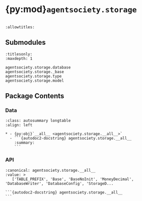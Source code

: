 # {py:mod}`agentsociety.storage`

```{py:module} agentsociety.storage
```

```{autodoc2-docstring} agentsociety.storage
:allowtitles:
```

## Submodules

```{toctree}
:titlesonly:
:maxdepth: 1

agentsociety.storage.database
agentsociety.storage._base
agentsociety.storage.type
agentsociety.storage.model
```

## Package Contents

### Data

````{list-table}
:class: autosummary longtable
:align: left

* - {py:obj}`__all__ <agentsociety.storage.__all__>`
  - ```{autodoc2-docstring} agentsociety.storage.__all__
    :summary:
    ```
````

### API

````{py:data} __all__
:canonical: agentsociety.storage.__all__
:value: >
   ['TABLE_PREFIX', 'Base', 'BaseNoInit', 'MoneyDecimal', 'DatabaseWriter', 'DatabaseConfig', 'StorageD...

```{autodoc2-docstring} agentsociety.storage.__all__
```

````
